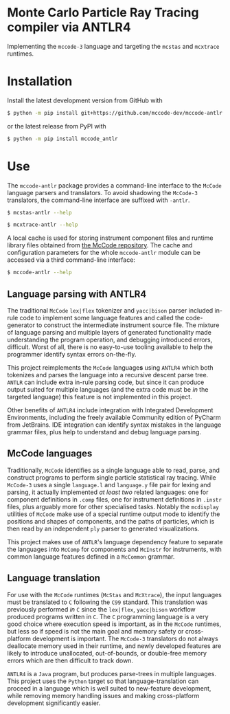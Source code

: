 # Monte Carlo Particle Ray Tracing compiler via ANTLR4

Implementing the `mccode-3` language and targeting the `mcstas` and `mcxtrace` runtimes.

# Installation
Install the latest development version from GitHub with
```Bash
$ python -m pip install git+https://github.com/mccode-dev/mccode-antlr.git
```
or the latest release from PyPI with
```Bash
$ python -m pip install mccode_antlr
```

# Use
The `mccode-antlr` package provides a command-line interface to the `McCode` language parsers
and translators. To avoid shadowing the `McCode-3` translators, the command-line interface
are suffixed with `-antlr`.

```Bash
$ mcstas-antlr --help
```

```Bash
$ mcxtrace-antlr --help
```

A local cache is used for storing instrument component files and
runtime library files obtained from [the McCode repository](https://github.com/mccode-dev/McCode.git).
The cache and configuration parameters for the whole `mccode-antlr` module can be
accessed via a third command-line interface:
```Bash
$ mccode-antlr --help
```

## Language parsing with ANTLR4
The traditional `McCode` `lex|flex` tokenizer and `yacc|bison` parser
included in-rule code to implement some language features and called
the code-generator to construct the intermediate instrument source file.
The mixture of language parsing and multiple layers of generated functionality
made understanding the program operation, and debugging introduced errors,
difficult.
Worst of all, there is no easy-to-use tooling available to help the programmer
identify syntax errors on-the-fly.

This project reimplements the `McCode` language**s** using `ANTLR4`
which both tokenizes and parses the language into a recursive descent parse tree.
`ANTLR` can include extra in-rule parsing code, but since it can produce output
suited for multiple languages (and the extra code must be _in_ the targeted language)
this feature is not implemented in this project.

Other benefits of `ANTLR4` include integration with Integrated Development Environments,
including the freely available Community edition of PyCharm from JetBrains.
IDE integration can identify syntax mistakes in the language grammar files,
plus help to understand and debug language parsing.

## McCode languages

Traditionally, `McCode` identifies as a single language able to read, parse, and construct
programs to perform single particle statistical ray tracing.
While `McCode-3` uses a single `language.l` and `language.y` file pair for lexing and parsing, 
it actually implemented _at least two_ related languages: one for component definitions in `.comp` files,
one for instrument definitions in `.instr` files,
plus arguably more for other specialised tasks.
Notably the `mcdisplay` utilities of `McCode` make use of a special runtime output mode
to identify the positions and shapes of components, and the paths of particles, which
is then read by an independent `ply` parser to generated visualizations.

This project makes use of `ANTLR`'s language dependency feature to separate the languages
into `McComp` for components and `McInstr` for instruments, with common language features
defined in a `McCommon` grammar.

## Language translation
For use with the `McCode` runtimes (`McStas` and `McXtrace`), the input languages must be
translated to `C` following the `C99` standard.
This translation was previously performed *in* `C` since the `lex|flex`, `yacc|bison` 
workflow produced programs written in `C`.
The `C` programming language is a very good choice where execution speed is important,
as in the `McCode` runtimes, but less so if speed is not the main goal and memory safety
or cross-platform development is important.
The `McCode-3` translators do not always deallocate memory used in their runtime,
and newly developed features are likely to introduce unallocated, out-of-bounds, or double-free
memory errors which are then difficult to track down.

`ANTLR4` is a `Java` program, but produces parse-trees in multiple languages.
This project uses the `Python` target so that language-translation can proceed in a language
which is well suited to new-feature development, while removing memory handling issues and
making cross-platform development significantly easier.

